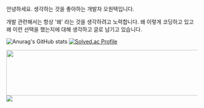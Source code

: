 안녕하세요. 생각하는 것을 좋아하는 개발자 오원택입니다.

개발 관련해서는 항상 '왜' 라는 것을 생각하려고 노력합니다. 왜 이렇게 코딩하고 있고 왜 이런 선택을 했는지에 대해 생각하고 글로 남기고 있습니다.

![Anurag's GitHub stats](https://github-readme-stats.vercel.app/api?username=51taek&show_icons=true&theme=radical)
[![Solved.ac Profile](http://mazassumnida.wtf/api/v2/generate_badge?boj=owt0511)](https://solved.ac/owt0511/)

<a href="https://github.com/devxb/gitanimals">
  <img src="https://render.gitanimals.org/lines/51taek?pet-id=664351998537887482" width="1000" height="120"/>
</a>

<a href="https://github.com/devxb/gitanimals">
  <img src="https://render.gitanimals.org/farms/51taek}"/>
</a>
